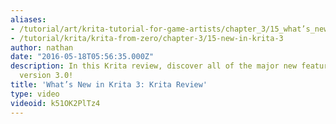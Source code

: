 ```yaml
---
aliases:
- /tutorial/art/krita-tutorial-for-game-artists/chapter_3/15_what’s_new_in_krita_3_krita_review
- /tutorial/krita/krita-from-zero/chapter-3/15-new-in-krita-3
author: nathan
date: "2016-05-18T05:56:35.000Z"
description: In this Krita review, discover all of the major new features added in
  version 3.0!
title: 'What’s New in Krita 3: Krita Review'
type: video
videoid: k51OK2PlTz4
---
```

